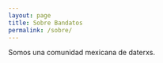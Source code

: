 ```yaml
---
layout: page
title: Sobre Bandatos
permalink: /sobre/
---
```


Somos una comunidad mexicana de daterxs. 